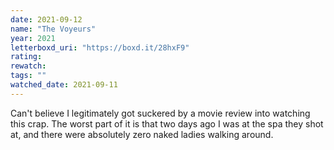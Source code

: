 ```yaml
---
date: 2021-09-12
name: "The Voyeurs"
year: 2021
letterboxd_uri: "https://boxd.it/28hxF9"
rating: 
rewatch: 
tags: ""
watched_date: 2021-09-11
---
```


Can't believe I legitimately got suckered by a movie review into watching this crap. The worst part of it is that two days ago I was at the spa they shot at, and there were absolutely zero naked ladies walking around.
